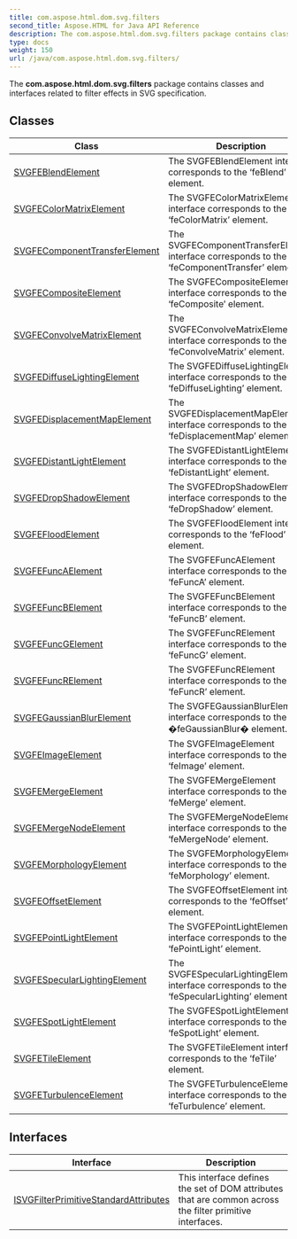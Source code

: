 ```yaml
---
title: com.aspose.html.dom.svg.filters
second_title: Aspose.HTML for Java API Reference
description: The com.aspose.html.dom.svg.filters package contains classes and interfaces related to filter effects in SVG specification
type: docs
weight: 150
url: /java/com.aspose.html.dom.svg.filters/
---
```

The **com.aspose.html.dom.svg.filters** package contains classes and interfaces related to filter effects in SVG specification.

## Classes

| Class | Description |
| --- | --- |
| [SVGFEBlendElement](./svgfeblendelement/) | The SVGFEBlendElement interface corresponds to the ‘feBlend’ element. |
| [SVGFEColorMatrixElement](./svgfecolormatrixelement/) | The SVGFEColorMatrixElement interface corresponds to the ‘feColorMatrix’ element. |
| [SVGFEComponentTransferElement](./svgfecomponenttransferelement/) | The SVGFEComponentTransferElement interface corresponds to the ‘feComponentTransfer’ element. |
| [SVGFECompositeElement](./svgfecompositeelement/) | The SVGFECompositeElement interface corresponds to the ‘feComposite’ element. |
| [SVGFEConvolveMatrixElement](./svgfeconvolvematrixelement/) | The SVGFEConvolveMatrixElement interface corresponds to the ‘feConvolveMatrix’ element. |
| [SVGFEDiffuseLightingElement](./svgfediffuselightingelement/) | The SVGFEDiffuseLightingElement interface corresponds to the ‘feDiffuseLighting’ element. |
| [SVGFEDisplacementMapElement](./svgfedisplacementmapelement/) | The SVGFEDisplacementMapElement interface corresponds to the ‘feDisplacementMap’ element. |
| [SVGFEDistantLightElement](./svgfedistantlightelement/) | The SVGFEDistantLightElement interface corresponds to the ‘feDistantLight’ element. |
| [SVGFEDropShadowElement](./svgfedropshadowelement/) | The SVGFEDropShadowElement interface corresponds to the ‘feDropShadow’ element. |
| [SVGFEFloodElement](./svgfefloodelement/) | The SVGFEFloodElement interface corresponds to the ‘feFlood’ element. |
| [SVGFEFuncAElement](./svgfefuncaelement/) | The SVGFEFuncAElement interface corresponds to the ‘feFuncA’ element. |
| [SVGFEFuncBElement](./svgfefuncbelement/) | The SVGFEFuncBElement interface corresponds to the ‘feFuncB’ element. |
| [SVGFEFuncGElement](./svgfefuncgelement/) | The SVGFEFuncRElement interface corresponds to the ‘feFuncG’ element. |
| [SVGFEFuncRElement](./svgfefuncrelement/) | The SVGFEFuncRElement interface corresponds to the ‘feFuncR’ element. |
| [SVGFEGaussianBlurElement](./svgfegaussianblurelement/) | The SVGFEGaussianBlurElement interface corresponds to the �feGaussianBlur� element. |
| [SVGFEImageElement](./svgfeimageelement/) | The SVGFEImageElement interface corresponds to the ‘feImage’ element. |
| [SVGFEMergeElement](./svgfemergeelement/) | The SVGFEMergeElement interface corresponds to the ‘feMerge’ element. |
| [SVGFEMergeNodeElement](./svgfemergenodeelement/) | The SVGFEMergeNodeElement interface corresponds to the ‘feMergeNode’ element. |
| [SVGFEMorphologyElement](./svgfemorphologyelement/) | The SVGFEMorphologyElement interface corresponds to the ‘feMorphology’ element. |
| [SVGFEOffsetElement](./svgfeoffsetelement/) | The SVGFEOffsetElement interface corresponds to the ‘feOffset’ element. |
| [SVGFEPointLightElement](./svgfepointlightelement/) | The SVGFEPointLightElement interface corresponds to the ‘fePointLight’ element. |
| [SVGFESpecularLightingElement](./svgfespecularlightingelement/) | The SVGFESpecularLightingElement interface corresponds to the ‘feSpecularLighting’ element. |
| [SVGFESpotLightElement](./svgfespotlightelement/) | The SVGFESpotLightElement interface corresponds to the ‘feSpotLight’ element. |
| [SVGFETileElement](./svgfetileelement/) | The SVGFETileElement interface corresponds to the ‘feTile’ element. |
| [SVGFETurbulenceElement](./svgfeturbulenceelement/) | The SVGFETurbulenceElement interface corresponds to the ‘feTurbulence’ element. |
## Interfaces

| Interface | Description |
| --- | --- |
| [ISVGFilterPrimitiveStandardAttributes](./isvgfilterprimitivestandardattributes/) | This interface defines the set of DOM attributes that are common across the filter primitive interfaces. |
